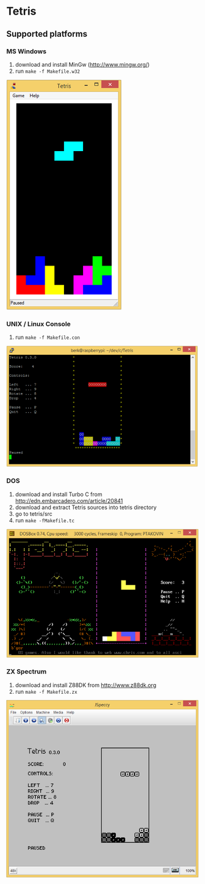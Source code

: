 # Tetris

## Supported platforms

### MS Windows
  1. download and install MinGw (http://www.mingw.org/)
  1. run `make -f Makefile.w32`

![WIN32.PNG](doc/WIN32.PNG)

### UNIX / Linux Console  
  1. run `make -f Makefile.con`

![Linux.PNG](doc/Linux.PNG)

### DOS
  1. download and install Turbo C from http://edn.embarcadero.com/article/20841
  1. download and extract Tetris sources into tetris directory
  1. go to tetris/src
  1. run `make -fMakefile.tc`

![DOS.PNG](doc/DOS.PNG)

### ZX Spectrum
  1. download and install Z88DK from http://www.z88dk.org
  1. run `make -f Makefile.zx`

![ZXS.PNG](doc/ZXS.PNG)
